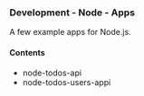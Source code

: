 ### Development - Node - Apps

A few example apps for Node.js.

#### Contents
  * node-todos-api
  * node-todos-users-appi
